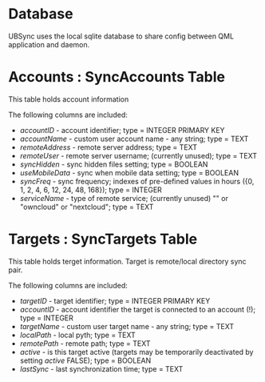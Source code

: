 # Database

UBSync uses the local sqlite database to share config between QML application and daemon.


# Accounts : SyncAccounts Table

This table holds account information

The following columns are included:
  * *accountID* - account identifier; type = INTEGER PRIMARY KEY
  * *accountName* - custom user account name - any string; type = TEXT
  * *remoteAddress* - remote server address; type = TEXT
  * *remoteUser* - remote server username; (currently unused); type = TEXT
  * *syncHidden* - sync hidden files setting; type = BOOLEAN
  * *useMobileData* - sync when mobile data setting; type = BOOLEAN
  * *syncFreq* - sync frequency; indexes of pre-defined values in hours ({0, 1, 2, 4, 6, 12, 24, 48, 168}); type = INTEGER
  * *serviceName* - type of remote service; (currently unused) "" or "owncloud" or "nextcloud"; type = TEXT
  
# Targets : SyncTargets Table

This table holds terget information. Target is remote/local directory sync pair.

The following columns are included:
  * *targetID* - target identifier; type = INTEGER PRIMARY KEY
  * *accountID* - account identifier the target is connected to an account (!); type = INTEGER
  * *targetName* - custom user target name - any string; type = TEXT
  * *localPath* - local pyth; type = TEXT
  * *remotePath* - remote path; type = TEXT
  * *active* - is this target active (targets may be temporarily deactivated by setting *active* FALSE); type = BOOLEAN
  * *lastSync* - last synchronization time; type = TEXT
